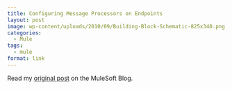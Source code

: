 ```yaml
---
title: Configuring Message Processors on Endpoints
layout: post
image: wp-content/uploads/2010/09/Building-Block-Schematic-825x340.png
categories:
  - Mule
tags:
  - mule
format: link
---
```

Read my <a href="http://blogs.mulesoft.org/configuring-message-processors-on-endpoints/" target="_blank">original post</a> on the MuleSoft Blog.